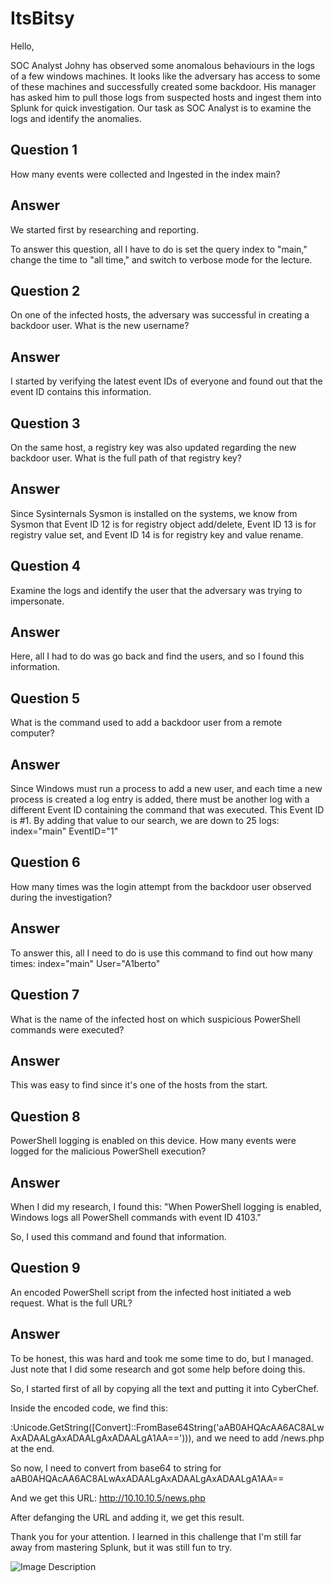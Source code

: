 # ItsBitsy
Hello,



SOC Analyst Johny has observed some anomalous behaviours in the logs of a few windows machines. It looks like the adversary has access to some of these machines and successfully created some backdoor. His manager has asked him to pull those logs from suspected hosts and ingest them into Splunk for quick investigation. Our task as SOC Analyst is to examine the logs and identify the anomalies.


<h2> Question 1 </h2>

How many events were collected and Ingested in the index main?

<h2> Answer </h2>

We started first by researching and reporting.

To answer this question, all I have to do is set the query index to "main," change the time to "all time," and switch to verbose mode for the lecture.

<h2> Question 2 </h2>
On one of the infected hosts, the adversary was successful in creating a backdoor user. What is the new username?

<h2> Answer </h2>
I started by verifying the latest event IDs of everyone and found out that the event ID contains this information.

<h2> Question 3 </h2>
On the same host, a registry key was also updated regarding the new backdoor user. What is the full path of that registry key?
<h2> Answer </h2>
Since Sysinternals Sysmon is installed on the systems, we know from Sysmon that Event ID 12 is for registry object add/delete, Event ID 13 is for registry value set, and Event ID 14 is for registry key and value rename.

<h2> Question 4 </h2>
Examine the logs and identify the user that the adversary was trying to impersonate.

<h2> Answer </h2>
Here, all I had to do was go back and find the users, and so I found this information.

<h2> Question 5 </h2>

What is the command used to add a backdoor user from a remote computer?

<h2> Answer </h2>

Since Windows must run a process to add a new user, and each time a new process is created a log entry is added, there must be another log with a different Event ID containing the command that was executed. This Event ID is #1. By adding that value to our search, we are down to 25 logs: index="main" EventID="1"

<h2> Question 6 </h2>

How many times was the login attempt from the backdoor user observed during the investigation?

<h2> Answer </h2>

To answer this, all I need to do is use this command to find out how many times:
index="main" User="A1berto"

<h2> Question 7 </h2>

What is the name of the infected host on which suspicious PowerShell commands were executed?
<h2> Answer </h2>
This was easy to find since it's one of the hosts from the start.

<h2> Question 8 </h2>

PowerShell logging is enabled on this device. How many events were logged for the malicious PowerShell execution?

<h2> Answer </h2>

When I did my research, I found this:
"When PowerShell logging is enabled, Windows logs all PowerShell commands with event ID 4103."

So, I used this command and found that information.

<h2> Question 9 </h2>

An encoded PowerShell script from the infected host initiated a web request. What is the full URL?

<h2> Answer </h2>

To be honest, this was hard and took me some time to do, but I managed. Just note that I did some research and got some help before doing this.

So, I started first of all by copying all the text and putting it into CyberChef.

Inside the encoded code, we find this:

:Unicode.GetString([Convert]::FromBase64String('aAB0AHQAcAA6AC8ALwAxADAALgAxADAALgAxADAALgA1AA=='))), and we need to add /news.php at the end.

So now, I need to convert from base64 to string for aAB0AHQAcAA6AC8ALwAxADAALgAxADAALgAxADAALgA1AA==

And we get this URL: http://10.10.10.5/news.php

After defanging the URL and adding it, we get this result.

Thank you for your attention.
I learned in this challenge that I'm still far away from mastering Splunk, but it was still fun to try.



![Image Description](/sp2.png)





